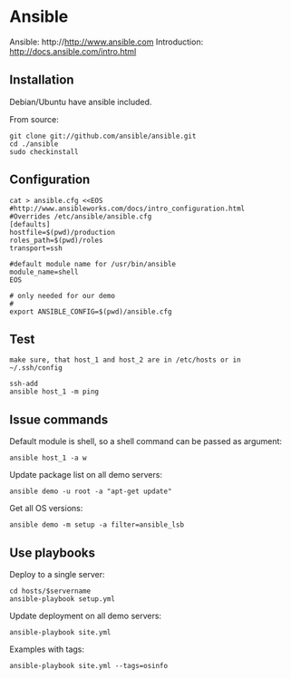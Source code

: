 Ansible 
=======

Ansible: http://http://www.ansible.com
Introduction: http://docs.ansible.com/intro.html

Installation
------------

Debian/Ubuntu have ansible included.

From source:

    git clone git://github.com/ansible/ansible.git
    cd ./ansible
    sudo checkinstall


Configuration
-------------

    cat > ansible.cfg <<EOS
    #http://www.ansibleworks.com/docs/intro_configuration.html
    #Overrides /etc/ansible/ansible.cfg
    [defaults]
    hostfile=$(pwd)/production
    roles_path=$(pwd)/roles
    transport=ssh

    #default module name for /usr/bin/ansible
    module_name=shell
    EOS

    # only needed for our demo
    #
    export ANSIBLE_CONFIG=$(pwd)/ansible.cfg

Test
----

    make sure, that host_1 and host_2 are in /etc/hosts or in
    ~/.ssh/config

    ssh-add
    ansible host_1 -m ping


Issue commands
--------------

Default module is shell, so a shell command can be passed as argument:

    ansible host_1 -a w

Update package list on all demo servers:

    ansible demo -u root -a "apt-get update"

Get all OS versions:

    ansible demo -m setup -a filter=ansible_lsb


Use playbooks
-------------

Deploy to a single server:

    cd hosts/$servername
    ansible-playbook setup.yml

Update deployment on all demo servers:

    ansible-playbook site.yml

Examples with tags:

    ansible-playbook site.yml --tags=osinfo
